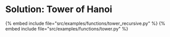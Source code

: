 # Solution: Tower of Hanoi

{% embed include file="src/examples/functions/tower_recursive.py" %}
{% embed include file="src/examples/functions/tower.py" %}



